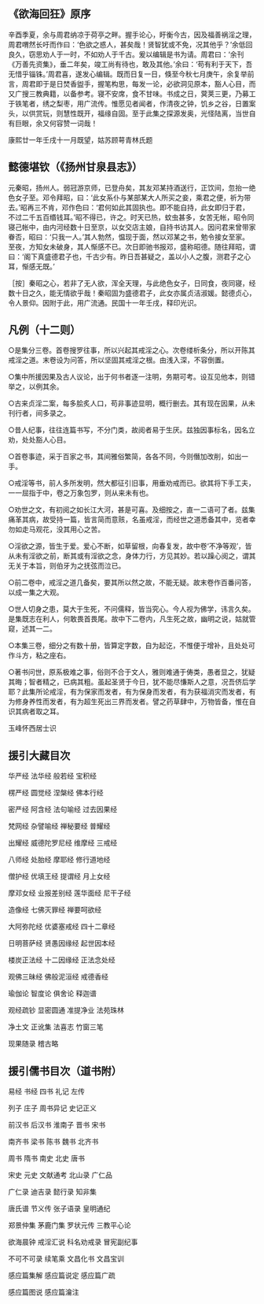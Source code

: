 ## 《欲海回狂》原序

辛酉季夏，余与周君纳凉于荷亭之畔。握手论心，盱衡今古，因及福善祸淫之理，周君喟然长吁而作曰：‘色欲之惑人，甚矣哉！贤智犹或不免，况其他乎？’余低回良久，窃思劝人于一时，不如劝人于千古。爰以编辑是书为请。周君曰：‘余刊《万善先资集》，垂二年矣，竣工尚有待也，敢及其他。’余曰：‘苟有利于天下，吾无惜乎锱铢。’周君喜，遂发心编辑。既而日复一日，倏至今秋七月庚午，余复举前言，周君即于是日焚香盥手，握笔构思，每发一论，必欲洞见原本，豁人心目，而又广搜三教典籍，以备参考。寝不安席，食不甘味。书成之日，蓂荚三更，乃募工于铁笔者，绣之梨枣，用广流传。惟愿见者闻者，作清夜之钟，饥乡之谷，日置案头，以供赏玩，则慧性既开，福缘自固。至于此集之探源发奥，光怪陆离，当世自有巨眼，余又何容赞一词哉！

康熙廿一年壬戌十一月既望，姑苏顾萼青林氏题

## 懿德堪钦（《扬州甘泉县志》）

元秦昭，扬州人。弱冠游京师，已登舟矣，其友邓某持酒送行，正饮间，忽抬一绝色女子至。邓令拜昭，曰：‘此女系仆与某部某大人所买之妾，乘君之便，祈为带去。’昭再三不肯，邓作色曰：‘君何如此其固执也。即不能自持，此女即归于君，不过二千五百缗钱耳。’昭不得已，许之。时天已热，蚊虫甚多，女苦无帐，昭令同寝己帐中，由内河经数十日至京，以女交店主娘，自持书访其人。因问君来曾带家眷否，昭曰：‘只我一人。’其人勃然，愠现于面，然以邓某之书，勉令接女至家。至夜，方知女未破身，其人惭感不已。次日即驰书报邓，盛称昭德。随往拜昭，谓曰：‘阁下真盛德君子也，千古少有。昨日吾甚疑之，盖以小人之腹，测君子之心耳，惭感无既。’

［按］秦昭之心，若非了无人欲，浑全天理，与此绝色女子，日同食，夜同寝，经数十日之久，能无情欲乎哉！秦昭固为盛德君子，此女亦属贞洁淑媛。懿德贞心，令人景仰。因附于此，用广流通。民国十一年壬戌，释印光识。

## 凡例（十二则）

○是集分三卷。首卷搜罗往事，所以兴起其戒淫之心。次卷缕析条分，所以开陈其戒淫之道。末卷设为问答，所以坚固其戒淫之根。由浅入深，不容倒置。

○集中所援因果及古人议论，出于何书者逐一注明，务期可考。设互见他本，则错举之，以例其余。

○古来贞淫二案，每多脍炙人口，苟非事迹显明，概行删去。其有现在因果，从未刊行者，间多录之。

○昔人纪事，往往连篇书写，不分门类，故阅者易于生厌。兹独因事标名，因名立劝，处处豁人心目。

○首卷事迹，采于百家之书，其间雅俗繁简，各各不同，今则僭加改削，如出一手。

○戒淫等书，前人多所发明，然大都征引旧事，用垂劝戒而已。欲其将下手工夫，一一屈指于中，卷之万象包罗，则从来未有也。

○劝世之文，有初阅之如长江大河，甚是可喜。及细按之，直一二语可了者。兹集痛革其病，故受持一篇，皆言简而意赅，名虽戒淫，而经世之道悉备其中，览者幸勿如走马观花，没其用心之苦。

○淫欲之源，皆生于爱。爱心不断，如草留根，向春复发，故中卷‘不净等观’，皆从未有淫欲之前，断其或有淫欲之念，身体力行，方见其妙。若以躁心阅之，谓其无关于本旨，则伯牙为之抚弦而泣已。

○前二卷中，戒淫之道几备矣，要其所以然之故，不能无疑。故末卷作百番问答，以成一集之大观。

○世人切身之患，莫大于生死，不问儒释，皆当究心。今人视为佛学，讳言久矣。是集既志在利人，何敢畏首畏尾。故中下二卷内，凡生死之故，幽明之说，姑就管窥，述其一二。

○本集三卷，细分之有数十册，皆算定字数，自为起讫，不惟便于增补，且处处可作斗方，粘之座右。

○著书问世，原系极难之事，俗则不合于文人，雅则难通于俦类，愚者显之，犹疑其晦；智者精之，已病其粗。虽起圣贤于今日，犹不能尽慊斯人之意，况吾侪后学耶？此集所论戒淫，有为保家而发者，有为保身而发者，有为获福消灾而发者，有为修身养性而发者，有为超生死出三界而发者。譬之药草肆中，万物皆备，惟在自识其病者取之耳。

玉峰怀西居士识 

## 援引大藏目次

华严经      法华经        般若经      宝积经

楞严经      圆觉经        涅槃经      佛本行经

密严经      阿含经        法句喻经    过去因果经

梵网经      杂譬喻经      禅秘要经    普耀经

出耀经      威德陀罗尼经  维摩经      三戒经

八师经      处胎经        摩耶经      修行道地经

僧护经      优填王经      提谓经      月上女经

摩邓女经    业报差别经    莲华面经    尼干子经

造像经      七佛灭罪经    禅要呵欲经

大阿弥陀经  优婆塞戒经    四十二章经

日明菩萨经  贤愚因缘经    起世因本经

楼炭正法经  十二因缘经    正法念处经

观佛三昧经  佛般泥洹经    戒德香经

瑜伽论      智度论        俱舍论      释迦谱

观经疏钞    显密圆通      准提净业    法苑珠林

净土文      正讹集        法喜志      竹窗三笔

现果随录    稽古略

## 援引儒书目次（道书附）

易经        书经        四书        礼记      左传

列子        庄子        周书异记    史记正义

前汉书      后汉书      淮南子      晋书      宋书

南齐书      梁书        陈书        魏书      北齐书

周书        隋书        南史        北史      唐书

宋史        元史        文献通考    北山录    广仁品

广仁录      迪吉录      懿行录      知非集

唐氏谱      节义传      张子语录    皇明通纪

郑景仲集    茅鹿门集    罗状元传    三教平心论

欲海晨钟    戒淫汇说    科名劝戒录  冒宪副纪事

不可不可录  续笔乘      文昌化书    文昌宝训

感应篇集解  感应篇说定  感应篇广疏

感应篇图说  感应篇瀹注